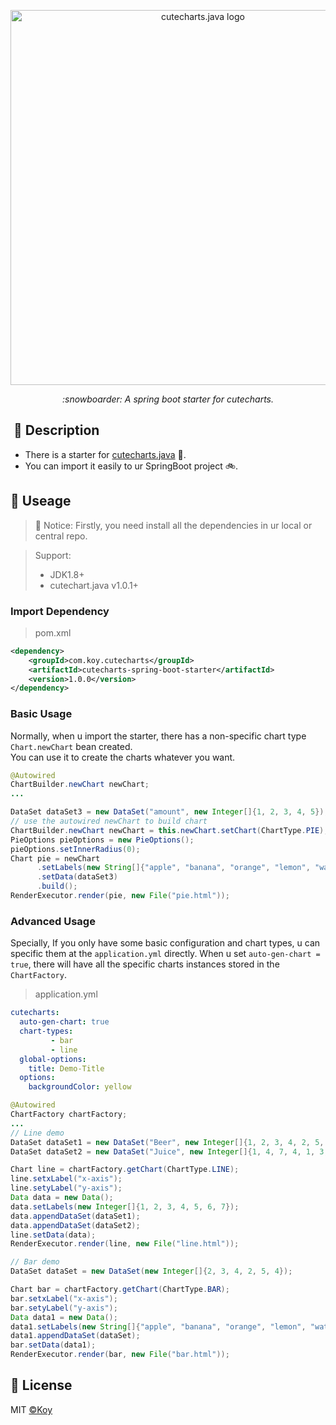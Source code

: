 <p align="center">
    <img src="https://user-images.githubusercontent.com/19553554/66697551-27384b00-ed09-11e9-9fe8-210918fdeb77.png" alt="cutecharts.java logo" width=600/>
</p>

<p align=center>
    <i>:snowboarder: A spring boot starter for cutecharts.</i>
</p>

##  📣 Description

- There is a starter for [cutecharts.java](https://github.com/cutecharts/cutecharts.java) 🎨.
- You can import it easily to ur SpringBoot project :bike:.

## 📝 Useage
>:apple: Notice:  Firstly, you need install all the dependencies in ur local or central repo.

> Support:     
> - JDK1.8+  
> - cutechart.java v1.0.1+  

### Import Dependency
> pom.xml
```xml
<dependency>
    <groupId>com.koy.cutecharts</groupId>
    <artifactId>cutecharts-spring-boot-starter</artifactId>
    <version>1.0.0</version>
</dependency>
```

### Basic Usage
Normally, when u import the starter, there has a non-specific chart type `Chart.newChart` bean created.  
You can use it to create the charts whatever you want.

```java
@Autowired
ChartBuilder.newChart newChart;
...

DataSet dataSet3 = new DataSet("amount", new Integer[]{1, 2, 3, 4, 5});
// use the autowired newChart to build chart
ChartBuilder.newChart newChart = this.newChart.setChart(ChartType.PIE);
PieOptions pieOptions = new PieOptions();
pieOptions.setInnerRadius(0);
Chart pie = newChart
      .setLabels(new String[]{"apple", "banana", "orange", "lemon", "watermelon", "strawberry"})
      .setData(dataSet3)
      .build();
RenderExecutor.render(pie, new File("pie.html"));
```

### Advanced Usage

Specially, If you only have some basic configuration and chart types, u can specific them at the `application.yml` directly.
When u set `auto-gen-chart = true`, there will have all the specific charts instances stored in the `ChartFactory`.

> application.yml
```yaml
cutecharts:
  auto-gen-chart: true
  chart-types:
         - bar
         - line
  global-options:
    title: Demo-Title
  options:
    backgroundColor: yellow
```


```java
@Autowired
ChartFactory chartFactory;
...
// Line demo
DataSet dataSet1 = new DataSet("Beer", new Integer[]{1, 2, 3, 4, 2, 5, 4});
DataSet dataSet2 = new DataSet("Juice", new Integer[]{1, 4, 7, 4, 1, 3, 2});

Chart line = chartFactory.getChart(ChartType.LINE);
line.setxLabel("x-axis");
line.setyLabel("y-axis");
Data data = new Data();
data.setLabels(new Integer[]{1, 2, 3, 4, 5, 6, 7});
data.appendDataSet(dataSet1);
data.appendDataSet(dataSet2);
line.setData(data);
RenderExecutor.render(line, new File("line.html"));

// Bar demo
DataSet dataSet = new DataSet(new Integer[]{2, 3, 4, 2, 5, 4});

Chart bar = chartFactory.getChart(ChartType.BAR);
bar.setxLabel("x-axis");
bar.setyLabel("y-axis");
Data data1 = new Data();
data1.setLabels(new String[]{"apple", "banana", "orange", "lemon", "watermelon", "strawberry"});
data1.appendDataSet(dataSet);
bar.setData(data1);
RenderExecutor.render(bar, new File("bar.html"));
```  

## 📃 License

MIT [©Koy](https://github.com/Koooooo-7)
